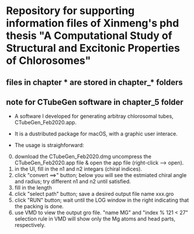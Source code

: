 # Repository for supporting information files of Xinmeng's phd thesis "A Computational Study of Structural and Excitonic Properties of Chlorosomes"

## files in chapter * are stored in chapter_* folders

## note for CTubeGen software in chapter_5 folder
- A software I developed for generating arbitray chlorosomal tubes, CTubeGen_Feb2020.app.

- It is a dustributed package for macOS, with a graphic user interace. 

- The usage is straighforward: 

0. download the CTubeGen_Feb2020.dmg uncompress the CTubeGen_Feb2020.app file & open the app file (right-click --> open).
1. in the UI, fill in the n1 and n2 integars (chiral indices).
2. click "convert ==>" button; below you will see the estmiated chiral angle and radius; try different n1 and n2 until satisfied.
3. fill in the length
4. click "select path" button; save a desired output file name xxx.gro
5. click "RUN" button; wait until the LOG window in the right indicating that the packing is done.
6. use VMD to view the output gro file. "name MG" and "index % 121 < 27" selection rule in VMD will show only the Mg atoms and head parts, respectively.



